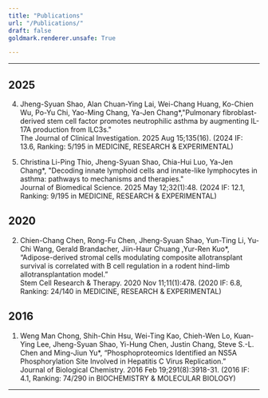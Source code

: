 ```yaml
---
title: "Publications"
url: "/Publications/"
draft: false
goldmark.renderer.unsafe: True

---
```


--- 
## 2025

4)	<div class="shao002">Jheng-Syuan Shao, Alan Chuan-Ying Lai, Wei-Chang Huang, Ko-Chien Wu, Po-Yu Chi, Yao-Ming Chang, Ya-Jen Chang*,"Pulmonary fibroblast-derived stem cell factor promotes neutrophilic asthma by augmenting IL-17A production from ILC3s."<br>The Journal of Clinical Investigation. 2025 Aug 15;135(16). (2024 IF: 13.6, Ranking: 5/195 in MEDICINE, RESEARCH & EXPERIMENTAL) </div>

3)	Christina Li-Ping Thio, Jheng-Syuan Shao, Chia-Hui Luo, Ya-Jen Chang*, "Decoding innate lymphoid cells and innate-like lymphocytes in asthma: pathways to mechanisms and therapies."<br>Journal of Biomedical Science. 2025 May 12;32(1):48. (2024 IF: 12.1, Ranking: 9/195 in MEDICINE, RESEARCH & EXPERIMENTAL)


## 2020

2)	Chien-Chang Chen, Rong-Fu Chen, Jheng-Syuan Shao, Yun-Ting Li, Yu-Chi Wang, Gerald Brandacher, Jiin-Haur Chuang ,Yur-Ren Kuo*, “Adipose-derived stromal cells modulating composite allotransplant survival is correlated with B cell regulation in a rodent hind-limb allotransplantation model.”<br>Stem Cell Research & Therapy. 2020 Nov 11;11(1):478. (2020 IF: 6.8, Ranking: 24/140 in MEDICINE, RESEARCH & EXPERIMENTAL)


## 2016

1)	Weng Man Chong, Shih-Chin Hsu, Wei-Ting Kao, Chieh-Wen Lo, Kuan-Ying Lee, Jheng-Syuan Shao, Yi-Hung Chen, Justin Chang, Steve S.-L. Chen and Ming-Jiun Yu*, “Phosphoproteomics Identified an NS5A Phosphorylation Site Involved in Hepatitis C Virus Replication.”<br>Journal of Biological Chemistry. 2016 Feb 19;291(8):3918-31. (2016 IF: 4.1, Ranking: 74/290 in BIOCHEMISTRY & MOLECULAR BIOLOGY)
---
